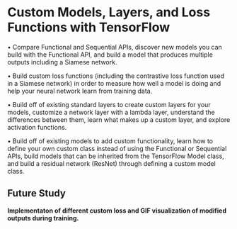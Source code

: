 # Custom Models, Layers, and Loss Functions with TensorFlow

• Compare Functional and Sequential APIs, discover new models you can build with the Functional API, and build a model that produces multiple outputs including a Siamese network.

• Build custom loss functions (including the contrastive loss function used in a Siamese network) in order to measure how well a model is doing and help your neural network learn from training data. 

• Build off of existing standard layers to create custom layers for your models, customize a network layer with a lambda layer, understand the differences between them, learn what makes up a custom layer, and explore activation functions. 

• Build off of existing models to add custom functionality, learn how to define your own custom class instead of using the Functional or Sequential APIs, build models that can be inherited from the TensorFlow Model class, and build a residual network (ResNet) through defining a custom model class. 


## Future Study

**Implementaton of different custom loss and GIF visualization of modified outputs during training.**
